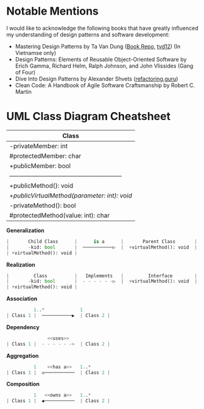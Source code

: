 # Notable Mentions
I would like to acknowledge the following books that have greatly influenced my understanding of design patterns and software development:
- Mastering Design Patterns by Ta Van Dung ([Book Repo](https://github.com/tvd12/master-design-patterns), [tvd12](https://tvd12.com/design-pattern/)) (In Vietnamse only)
- Design Patterns: Elements of Reusable Object-Oriented Software by Erich Gamma, Richard Helm, Ralph Johnson, and John Vlissides (Gang of Four)
- Dive Into Design Patterns by Alexander Shvets ([refactoring.guru](https://refactoring.guru/))
- Clean Code: A Handbook of Agile Software Craftsmanship by Robert C. Martin

# UML Class Diagram Cheatsheet

| **Class**   |
|--------|
| -privateMember: int   |
| #protectedMember: char  |
| +publicMember: bool |
|──────────────────────────|
| +publicMethod(): void  |
| +_publicVirtualMethod(parameter: int): void_  |
| -privateMethod(): bool |
| #protectedMethod(value: int): char |

**Generalization**
```python
|       Child Class      |      is a      |       Parent Class       |
|       -kid: bool       |  ───────────▷  |  +virtualMethod(): void  |
| +virtualMethod(): void |
```

**Realization**
```python
|         Class          |   Implements   |         Interface        |
|       -kid: bool       |  - - - - - -▷  |  +virtualMethod(): void  |
| +virtualMethod(): void |
```

**Association**
```python
          1..*             1
| Class 1 |  ───────────▶  | Class 2 |

```

**Dependency**
```python
               <<uses>>
| Class 1 |  - - - - - ->  | Class 2 |

```

**Aggregation**
```python
          1    <<has a>>   1..*
| Class 1 |  ◇───────────  | Class 2 |

```

**Composition**
```python
          1   <<owns a>>   1..*
| Class 1 |  ◆───────────  | Class 2 |

```
